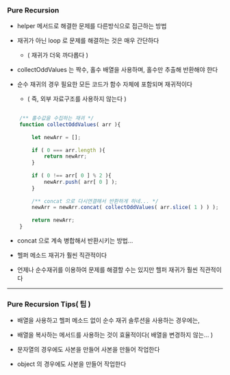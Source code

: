 ### Pure Recursion

- helper 메서드로 해결한 문제를 다른방식으로 접근하는 방법


- 재귀가 아닌 loop 로 문제를 해결하는 것은 매우 간단하다
  - ( 재귀가 더욱 까다롭다 )


- collectOddValues 는 짝수, 홀수 배열을 사용하며, 홀수만 추출해 반환해야 한다


- 순수 재귀의 경우 필요한 모든 코드가 함수 자체에 포함되며 재귀적이다
  - ( 즉, 외부 자료구조를 사용하지 않는다 )

````javascript
    
    /** 홀수값을 수집하는 재귀 */
    function collectOddValues( arr ){
        
        let newArr = [];
        
        if ( 0 === arr.length ){
            return newArr;
        }
        
        if ( 0 !== arr[ 0 ] % 2 ){
            newArr.push( arr[ 0 ] );
        }
        
        /** concat 으로 다시연결해서 반환하게 하네... */
        newArr = newArr.concat( collectOddValues( arr.slice( 1 ) ) );
        
        return newArr;
    }

````

- concat 으로 계속 병합해서 반환시키는 방법...


- 헬퍼 메소드 재귀가 훨씬 직관적이다


- 언제나 순수재귀를 이용하여 문제를 해결할 수는 있지만 헬퍼 재귀가 훨씬 직관적이다

---

### Pure Recursion Tips( 팁 )

- 배열을 사용하고 헬퍼 메소드 없이 순수 재귀 솔루션을 사용하는 경우에는, 
- 배열을 복사하는 메서드를 사용하는 것이 효율적이다( 배열을 변경하지 않는... )


- 문자열의 경우에도 사본을 만들어 사본을 만들어 작업한다


- object 의 경우에도 사본을 만들어 작업한다